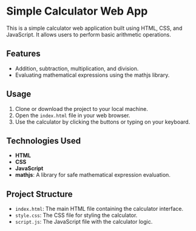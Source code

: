 # Simple Calculator Web App

This is a simple calculator web application built using HTML, CSS, and JavaScript. It allows users to perform basic arithmetic operations.

## Features
- Addition, subtraction, multiplication, and division.
- Evaluating mathematical expressions using the mathjs library.

## Usage
1. Clone or download the project to your local machine.
2. Open the `index.html` file in your web browser.
3. Use the calculator by clicking the buttons or typing on your keyboard.

## Technologies Used
- **HTML**
- **CSS**
- **JavaScript**
- **mathjs**: A library for safe mathematical expression evaluation.

## Project Structure
- `index.html`: The main HTML file containing the calculator interface.
- `style.css`: The CSS file for styling the calculator.
- `script.js`: The JavaScript file with the calculator logic.

